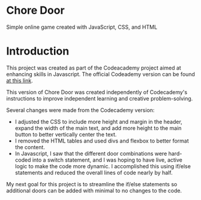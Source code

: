 # Chore Door
Simple online game created with JavaScript, CSS, and HTML

# Introduction
This project was created as part of the Codeacademy project aimed at enhancing skills in Javascript. The official Codeademy version can be found [at this link](https://s3.amazonaws.com/codecademy-content/projects/chore-door/chore-door-final/index.html).

This version of Chore Door was created independently of Codecademy's instructions to improve independent learning and creative problem-solving.

Several changes were made from the Codecademy version:
  * I adjusted the CSS to include more height and margin in the header, expand the width of the main text, and add more height to the main button to better vertically center the text.
  * I removed the HTML tables and used divs and flexbox to better format the content.
  * In Javascript, I saw that the different door combinations were hard-coded into a switch statement, and I was hoping to have live, active logic to make the code more dynamic. I accomplished this using if/else statements and reduced the overall lines of code nearly by half.
  
My next goal for this project is to streamline the if/else statements so additional doors can be added with minimal to no changes to the code.
